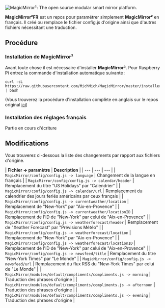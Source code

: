 ![MagicMirror²: The open source modular smart mirror platform. ](https://github.com/MichMich/MagicMirror/blob/master/.github/header.png)

**MagicMirror²FR** est un repos pour paramétrer simplement **MagicMirror²** en français. Il créé ou remplace le fichier config.js d'origine ainsi que d'autres fichiers nécessitant une traduction.

## Procédure

### Installation de MagicMirror²
Avant toute chose il est nécessaire d'installer **MagicMirror²**. Pour Raspberry Pi entrez la commande d'installation automatique suivante :
````
curl -sL https://raw.githubusercontent.com/MichMich/MagicMirror/master/installers/raspberry.sh | bash
````

(Vous trouverez la procédure d'installation complète en anglais sur le repos original [ici](https://github.com/MichMich/MagicMirror))

### Installation des réglages français
Partie en cours d'écriture

## Modifications

Vous trouverez ci-dessous la liste des changements par rapport aux fichiers d'origine.

| **Fichier -> paramètre** | **Description** |
| --- | --- | --- |
| `MagicMirror/config/config.js -> language` | Changement de la langue en français |
| `MagicMirror/config/config.js -> calendar/header` | Remplacement du titre "US Holidays" par "Calendrier" |
| `MagicMirror/config/config.js -> calendar/url` | Remplacement du calendrier des jours feriés américains par ceux français |
| `MagicMirror/config/config.js -> currentweather/location` | Remplacement de "New-York" par "Aix-en-Provence" |
| `MagicMirror/config/config.js -> currentweather/locationID` | Remplacement de l'ID de "New-York" par celui de "Aix-en-Provence" |
| `MagicMirror/config/config.js -> weatherforecast/header` | Remplacement de "Xeather Forecast" par "Prévisions Météo" |
| `MagicMirror/config/config.js -> weatherforecast/location` | Remplacement de "New-York" par "Aix-en-Provence" |
| `MagicMirror/config/config.js -> weatherforecast/locationID` | Remplacement de l'ID de "New-York" par celui de "Aix-en-Provence" |
| `MagicMirror/config/config.js -> newsfeed/title` | Remplacement du titre "New-York Times" par "Le Monde" |
| `MagicMirror/config/config.js -> newsfeed/url` | Remplacement du flux RSS du "New-York Times" par celui de "Le Monde" |
| `MagicMirror/modules/default/compliments/compliments.js -> morning` | Traduction des phrases d'origine |
| `MagicMirror/modules/default/compliments/compliments.js -> afternoon` | Traduction des phrases d'origine |
| `MagicMirror/modules/default/compliments/compliments.js -> evening` | Traduction des phrases d'origine |
